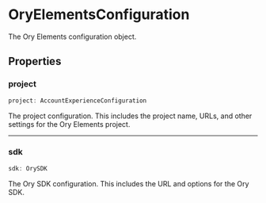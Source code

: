 # OryElementsConfiguration

The Ory Elements configuration object.

## Properties

### project

```ts
project: AccountExperienceConfiguration
```

The project configuration. This includes the project name, URLs, and other settings for the Ory Elements project.

---

### sdk

```ts
sdk: OrySDK
```

The Ory SDK configuration. This includes the URL and options for the Ory SDK.
